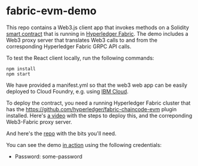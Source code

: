 # fabric-evm-demo

This repo contains a Web3.js client app that invokes methods on a Solidity
[smart contract]() that is running in [Hyperledger Fabric](https://www.hyperledger.org/projects/fabric). The demo includes a
Web3 proxy server that translates Web3 calls to and from the corresponding
Hyperledger Fabric GRPC API calls.

To test the React client locally, run the following commands:

```
npm install
npm start
```

We have provided a manifest.yml so that the web3 web app can be easily
deployed to Cloud Foundry, e.g. using [IBM Cloud](https://console.bluemix.net/).

To deploy the contract, you need a running Hyperledger Fabric cluster
that has the https://github.com/hyperledger/fabric-chaincode-evm plugin
installed. Here's [a video](https://www.youtube.com/embed/yRdaaWkLgZ0)
with the steps to deploy this, and the correponding Web3-Fabric proxy server.

And here's the [repo](https://github.com/swetharepakula/fabric-evm-ibm-container-service)
with the bits you'll need.

You can see the demo [in action](http://fabric-evm-demo.mybluemix.net/)
using the following credentials:

* Password: some-password
